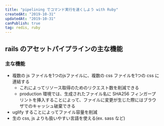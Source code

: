 ```yaml
---
title: "pipelining でコマンド実行を速くしよう with Ruby"
createdAt: "2019-10-31"
updatedAt: "2019-10-31"
canPublish: true
tag: redis, ruby
---
```


## rails のアセットパイプラインの主な機能

### 主な機能

- 複数の js ファイルを1つのjsファイルに、複数の css ファイルを1つの css に連結する
  - これによってリソース取得のためのリクエスト数を削減できる
  - production 環境では、生成されたファイル名に SHA256 フィンガープリントを挿入することによって、ファイルに変更が生じた際にはブラウザでのキャッシュ破棄できる
- uglify することによってファイル容量を削減
- 生の css, js よりも扱いやすい言語を使える(ex. sass など)
